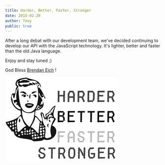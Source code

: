 ```yaml
---
title: Harder, Better, Faster, Stronger
date: 2015-02-20
author: Tony
public: true
---
```


After a long debat with our development team, we've decided continuing to develop our API with the JavaScript technology. It's lighter, better and faster than the old Java language.


Enjoy and stay tuned ;)

God Bless [Brendan Eich](http://en.wikipedia.org/wiki/Brendan_Eich) !

<img src="harder_better_faster_stronger.png" class="centered_img"/>
